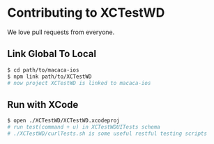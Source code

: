 # Contributing to XCTestWD

We love pull requests from everyone.

## Link Global To Local

``` bash
$ cd path/to/macaca-ios
$ npm link path/to/XCTestWD
# now project XCTestWD is linked to macaca-ios
```

## Run with XCode

``` bash
$ open ./XCTestWD/XCTestWD.xcodeproj
# run test(command + u) in XCTestWDUITests schema
# ./XCTestWD/curlTests.sh is some useful restful testing scripts
```
